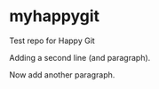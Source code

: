 # myhappygit
Test repo for Happy Git

Adding a second line (and paragraph).

Now add another paragraph.
